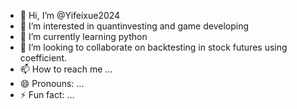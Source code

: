 - 👋 Hi, I’m @Yifeixue2024
- 👀 I’m interested in quantinvesting and game developing
- 🌱 I’m currently learning python
- 💞️ I’m looking to collaborate on backtesting in stock futures using coefficient.
- 📫 How to reach me ...
- 😄 Pronouns: ...
- ⚡ Fun fact: ...

<!---
Yifeixue2024/Yifeixue2024 is a ✨ special ✨ repository because its `README.md` (this file) appears on your GitHub profile.
You can click the Preview link to take a look at your changes.
--->
